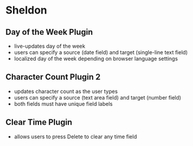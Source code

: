 # Sheldon
## Day of the Week Plugin
- live-updates day of the week
- users can specify a source (date field) and target (single-line text field)
- localized day of the week depending on browser language settings

## Character Count Plugin 2
- updates character count as the user types
- users can specify a source (text area field) and target (number field)
- both fields must have unique field labels

## Clear Time Plugin
- allows users to press Delete to clear any time field
